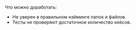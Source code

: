 Что можно доработать:

- Не уверен в правильном нэйминге папок и файлов.
- Тесты не проверяют достаточное количество кейсов.
